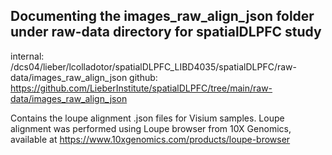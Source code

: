 ## Documenting the images_raw_align_json folder under raw-data directory for spatialDLPFC study

internal: /dcs04/lieber/lcolladotor/spatialDLPFC_LIBD4035/spatialDLPFC/raw-data/images_raw_align_json
github: https://github.com/LieberInstitute/spatialDLPFC/tree/main/raw-data/images_raw_align_json

Contains the loupe alignment .json files for Visium samples. Loupe alignment was performed using Loupe browser from 10X Genomics, available at https://www.10xgenomics.com/products/loupe-browser
